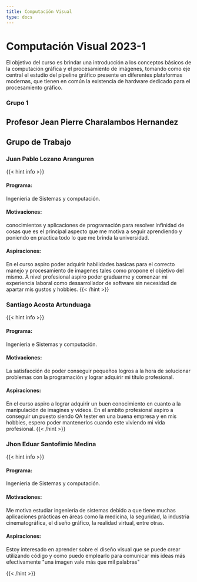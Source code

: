 ```yaml
---
title: Computación Visual
type: docs
---
```


# Computación Visual 2023-1

El objetivo del curso es brindar una introducción a los conceptos básicos de la computación gráfica y el procesamiento de imágenes, tomando como eje central el estudio del pipeline gráfico presente en diferentes plataformas modernas, que tienen en común la existencia de hardware dedicado para el procesamiento gráfico.

### Grupo 1
## Profesor Jean Pierre Charalambos Hernandez

## Grupo de Trabajo

### Juan Pablo Lozano Aranguren

{{< hint info >}}
#### Programa:
Ingenieria de Sistemas y computación.

#### Motivaciones:
conocimientos y aplicaciones de programación para resolver infinidad de cosas que es el principal aspecto que me motiva a seguir aprendiendo y poniendo en practica todo lo que me brinda la universidad.

#### Aspiraciones:
En el curso aspiro poder adquirir habilidades basicas para el correcto manejo y procesamiento de imagenes tales como propone el objetivo del mismo. A nivel profesional aspiro poder graduarme y comenzar mi experiencia laboral como dessarrollador de software sin necesidad de apartar mis gustos y hobbies.
{{< /hint >}}

### Santiago Acosta Artunduaga

{{< hint info >}}
#### Programa:
Ingenieria e Sistemas y computación.

#### Motivaciones: 
La satisfacción de poder conseguir pequeños logros a la hora de solucionar problemas con la programación y lograr adquirir mi título profesional.

#### Aspiraciones: 
En el curso aspiro a lograr adquirir un buen conocimiento en cuanto a la manipulación de imagines y vídeos. En el ambito profesional aspiro a conseguir un puesto siendo QA tester en una buena empresa y en mis hobbies, espero poder mantenerlos cuando este viviendo mi vida profesional.
{{< /hint >}}

### Jhon Eduar Santofimio Medina

{{< hint info >}}
#### Programa:
Ingenieria de Sistemas y computación.

#### Motivaciones:
Me motiva estudiar ingenieria de sistemas debido a que tiene muchas aplicaciones prácticas en áreas como la medicina, la seguridad, la industria cinematográfica, el diseño gráfico, la realidad virtual, entre otras.

#### Aspiraciones:
Estoy interesado en aprender sobre el diseño visual que se puede crear utilizando código y como puedo emplearlo para comunicar mis ideas más efectivamente
"una imagen vale más que mil palabras"

{{< /hint >}}

